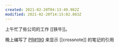 ```yaml
---
created: 2021-02-20T04:13:49.982Z
modified: 2021-02-20T14:15:02.863Z
---
```

上午忙了些公司的工作 [[铁牛]]。

晚上编写了 [PR#190](https://github.com/0xGG/crossnote/pull/190) 来显示 [[crossnote]] 的笔记的引用





